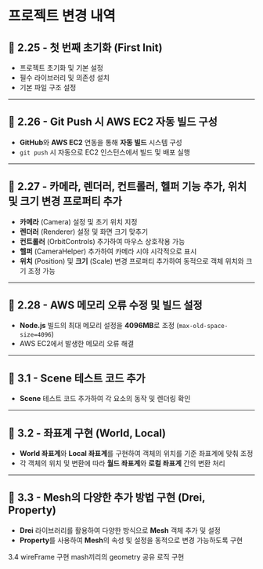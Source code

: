 # 프로젝트 변경 내역

## 🌟 2.25 - 첫 번째 초기화 (First Init)
- 프로젝트 초기화 및 기본 설정
- 필수 라이브러리 및 의존성 설치
- 기본 파일 구조 설정

---

## 🌟 2.26 - Git Push 시 AWS EC2 자동 빌드 구성
- **GitHub**와 **AWS EC2** 연동을 통해 **자동 빌드** 시스템 구성
- `git push` 시 자동으로 EC2 인스턴스에서 빌드 및 배포 실행

---

## 🌟 2.27 - 카메라, 렌더러, 컨트롤러, 헬퍼 기능 추가, 위치 및 크기 변경 프로퍼티 추가
- **카메라** (Camera) 설정 및 초기 위치 지정
- **렌더러** (Renderer) 설정 및 화면 크기 맞추기
- **컨트롤러** (OrbitControls) 추가하여 마우스 상호작용 가능
- **헬퍼** (CameraHelper) 추가하여 카메라 시야 시각적으로 표시
- **위치** (Position) 및 **크기** (Scale) 변경 프로퍼티 추가하여 동적으로 객체 위치와 크기 조정 가능

---

## 🌟 2.28 - AWS 메모리 오류 수정 및 빌드 설정
- **Node.js** 빌드의 최대 메모리 설정을 **4096MB**로 조정 (`max-old-space-size=4096`)
- AWS EC2에서 발생한 메모리 오류 해결

---

## 🌟 3.1 - Scene 테스트 코드 추가
- **Scene** 테스트 코드 추가하여 각 요소의 동작 및 렌더링 확인

---

## 🌟 3.2 - 좌표계 구현 (World, Local)
- **World 좌표계**와 **Local 좌표계**를 구현하여 객체의 위치를 기준 좌표계에 맞춰 조정
- 각 객체의 위치 및 변환에 따라 **월드 좌표계**와 **로컬 좌표계** 간의 변환 처리

---

## 🌟 3.3 - Mesh의 다양한 추가 방법 구현 (Drei, Property)
- **Drei** 라이브러리를 활용하여 다양한 방식으로 **Mesh** 객체 추가 및 설정
- **Property**를 사용하여 **Mesh**의 속성 및 설정을 동적으로 변경 가능하도록 구현


3.4 wireFrame 구현 mash끼리의 geometry 공유 로직 구현
